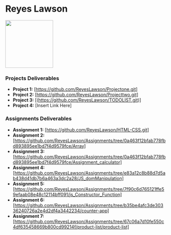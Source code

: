 # Reyes Lawson
<img src="./assets/reyesprofile.jpg" style="width:150px;"/>

### Projects Deliverables
- **Project 1:** [https://github.com/ReyesLawson/Projectone.git]
- **Project 2:** [https://github.com/ReyesLawson/Projecttwo.git]
- **Project 3:** [(https://github.com/ReyesLawson/TODOLIST.git)]
- **Project 4:** [Insert Link Here]

### Assignments Deliverables
- **Assignment 1:** [https://github.com/ReyesLawson/HTML-CSS.git]
- **Assignment 2:** [https://github.com/ReyesLawson/Assignments/tree/0a463f12bfab778fbd893895ee1bd7f4d9579fce/Array]
- **Assignment 3:** [https://github.com/ReyesLawson/Assignments/tree/0a463f12bfab778fbd893895ee1bd7f4d9579fce/Assignment_calculator]
- **Assignment 4:** [https://github.com/ReyesLawson/Assignments/tree/e83a12c8b88d7d5ab438d41db7b6a463a3dc2a28/JS_domManipulation]
- **Assignment 5:** [https://github.com/ReyesLawson/Assignments/tree/7f90c6d765121ffe59efaab08e48c12114bff091/js_Constructor_Function]
- **Assignment 6:** [https://github.com/ReyesLawson/Assignments/tree/b35be4afc3de30336240726a2e4d2df4a3442234/counter-app]
- **Assignment 7:** [https://github.com/ReyesLawson/Assignments/tree/67c06a7d10fe550c4df635458669b800cd99214f/product-list/product-list]



